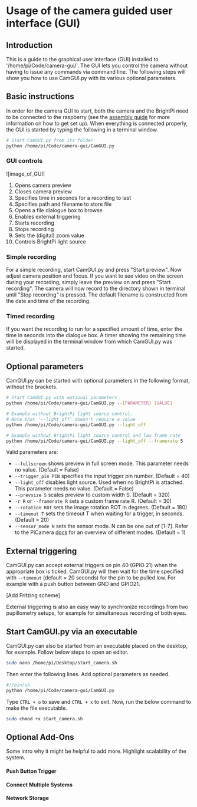 
# Usage of the camera guided user interface (GUI)

## Introduction
This is a guide to the graphical user interface (GUI) installed to '/home/pi/Code/camera-gui/'. The GUI lets you control the camera without having to issue any commands via command line. The following steps will show you how to use CamGUI.py with its various optional parameters.

## Basic instructions
In order for the camera GUI to start, both the camera and the BrightPi need to be connected to the raspberry (see the [assembly guide](./ASSEMBLY.md) for more information on how to get set up).
When everything is connected properly, the GUI is started by typing the following in a terminal window.

```bash
# Start CamGUI.py from its folder
python /home/pi/Code/camera-gui/CamGUI.py
```

### GUI controls
![image_of_GUI]

1. Opens camera preview
2. Closes camera preview
3. Specifies time in seconds for a recording to last
4. Specifies path and filename to store file
5. Opens a file dialogue box to browse
6. Enables external triggering
7. Starts recording
8. Stops recording
9. Sets the (digital) zoom value
10. Controls BrightPi light source

### Simple recording
For a simple recording, start CamGUI.py and press "Start preview". Now adjust camera position and focus. If you want to see video on the screen during your recording, simply leave the preview on and press "Start recording". The camera will now record to the directory shown in terminal until "Stop recording" is pressed. The default filename is constructed from the date and time of the recording.

### Timed recording
If you want the recording to run for a specified amount of time, enter the time in seconds into the dialogue box. A timer showing the remaining time will be displayed in the terminal window from which CamGUI.py was started.

## Optional parameters
CamGUI.py can be started with optional parameters in the following format, without the brackets.

```bash
# Start CamGUI.py with optional parameters
python /home/pi/Code/camera-gui/CamGUI.py --[PARAMETER] [VALUE]

# Example without BrightPi light source control.
# Note that '--light_off' doesn't require a value
python /home/pi/Code/camera-gui/CamGUI.py --light_off

# Example without BrightPi light source control and low frame rate
python /home/pi/Code/camera-gui/CamGUI.py --light_off --framerate 5
```

Valid parameters are:

+ `--fullscreen` shows preview in full screen mode. This parameter needs no value. (Default = False)
+ `--trigger_pin PIN` specifies the input trigger pin number. (Default = 40)
+ `--light_off` disables light source. Used when no BrightPi is attached. This parameter needs no value. (Default = False)
+ `--prevsize S` scales preview to custom width S. (Default = 320)
+ `-r R` or `--framerate R` sets a custom frame rate R. (Default = 30)
+ `--rotation ROT` sets the image rotation ROT in degrees. (Default = 180)
+ `--timeout T` sets the timeout T when waiting for a trigger, in seconds. (Default = 20)
+ `--sensor_mode N` sets the sensor mode. N can be one out of [1-7]. Refer to the PiCamera [docs](https://picamera.readthedocs.io/en/release-1.12/fov.html#camera-modes) for an overview of different modes. (Default = 1)

## External triggering
CamGUI.py can accept external triggers on pin 40 (GPIO 21) when the appropriate box is ticked. CamGUI.py will then wait for the time specified with `--timeout` (default = 20 seconds) for the pin to be pulled low. For example with a push button between GND and GPIO21.

[Add Fritzing scheme]

External triggering is also an easy way to synchronize recordings from two pupillometry setups, for example for simultaneous recording of both eyes.

## Start CamGUI.py via an executable
CamGUI.py can also be started from an executable placed on the desktop, for example. Follow below steps to open an editor.

```bash
sudo nano /home/pi/Desktop/start_camera.sh
```

Then enter the following lines. Add optional parameters as needed.

```bash
#!/bin/sh
python /home/pi/Code/camera-gui/CamGUI.py
```

Type `CTRL + o` to save and `CTRL + x` to exit. Now, run the below command to make the file executable.

```bash
sudo chmod +x start_camera.sh
```

## Optional Add-Ons

Some intro why it might be helpful to add more. Highlight scalability of the system.

#### Push Button Trigger

#### Connect Multiple Systems

#### Network Storage
